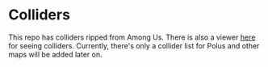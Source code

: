 # Colliders

This repo has colliders ripped from Among Us.
There is also a viewer [here](https://nodepolus.github.io/colliders) for seeing colliders.
Currently, there's only a collider list for Polus and other maps will be added later on.